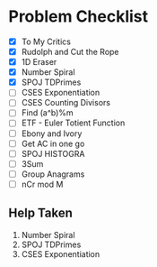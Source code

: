 # Problem Checklist

- [x] To My Critics
- [x] Rudolph and Cut the Rope
- [x] 1D Eraser
- [x] Number Spiral 
- [x] SPOJ TDPrimes
- [ ] CSES Exponentiation
- [ ] CSES Counting Divisors
- [ ] Find (a^b)%m
- [ ] ETF - Euler Totient Function
- [ ] Ebony and Ivory
- [ ] Get AC in one go
- [ ] SPOJ HISTOGRA
- [ ] 3Sum
- [ ] Group Anagrams
- [ ] nCr mod M

## Help Taken 

1. Number Spiral
2. SPOJ TDPrimes
3. CSES Exponentiation
